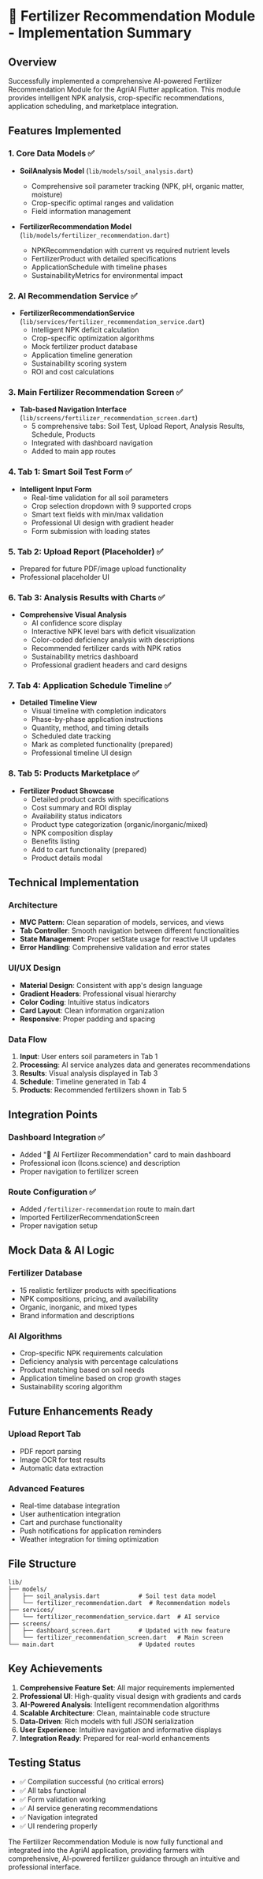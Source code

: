 # 🌱 Fertilizer Recommendation Module - Implementation Summary

## Overview
Successfully implemented a comprehensive AI-powered Fertilizer Recommendation Module for the AgriAI Flutter application. This module provides intelligent NPK analysis, crop-specific recommendations, application scheduling, and marketplace integration.

## Features Implemented

### 1. Core Data Models ✅
- **SoilAnalysis Model** (`lib/models/soil_analysis.dart`)
  - Comprehensive soil parameter tracking (NPK, pH, organic matter, moisture)
  - Crop-specific optimal ranges and validation
  - Field information management

- **FertilizerRecommendation Model** (`lib/models/fertilizer_recommendation.dart`)
  - NPKRecommendation with current vs required nutrient levels
  - FertilizerProduct with detailed specifications
  - ApplicationSchedule with timeline phases
  - SustainabilityMetrics for environmental impact

### 2. AI Recommendation Service ✅
- **FertilizerRecommendationService** (`lib/services/fertilizer_recommendation_service.dart`)
  - Intelligent NPK deficit calculation
  - Crop-specific optimization algorithms
  - Mock fertilizer product database
  - Application timeline generation
  - Sustainability scoring system
  - ROI and cost calculations

### 3. Main Fertilizer Recommendation Screen ✅
- **Tab-based Navigation Interface** (`lib/screens/fertilizer_recommendation_screen.dart`)
  - 5 comprehensive tabs: Soil Test, Upload Report, Analysis Results, Schedule, Products
  - Integrated with dashboard navigation
  - Added to main app routes

### 4. Tab 1: Smart Soil Test Form ✅
- **Intelligent Input Form**
  - Real-time validation for all soil parameters
  - Crop selection dropdown with 9 supported crops
  - Smart text fields with min/max validation
  - Professional UI design with gradient header
  - Form submission with loading states

### 5. Tab 2: Upload Report (Placeholder) ✅
- Prepared for future PDF/image upload functionality
- Professional placeholder UI

### 6. Tab 3: Analysis Results with Charts ✅
- **Comprehensive Visual Analysis**
  - AI confidence score display
  - Interactive NPK level bars with deficit visualization
  - Color-coded deficiency analysis with descriptions
  - Recommended fertilizer cards with NPK ratios
  - Sustainability metrics dashboard
  - Professional gradient headers and card designs

### 7. Tab 4: Application Schedule Timeline ✅
- **Detailed Timeline View**
  - Visual timeline with completion indicators
  - Phase-by-phase application instructions
  - Quantity, method, and timing details
  - Scheduled date tracking
  - Mark as completed functionality (prepared)
  - Professional timeline UI design

### 8. Tab 5: Products Marketplace ✅
- **Fertilizer Product Showcase**
  - Detailed product cards with specifications
  - Cost summary and ROI display
  - Availability status indicators
  - Product type categorization (organic/inorganic/mixed)
  - NPK composition display
  - Benefits listing
  - Add to cart functionality (prepared)
  - Product details modal

## Technical Implementation

### Architecture
- **MVC Pattern**: Clean separation of models, services, and views
- **Tab Controller**: Smooth navigation between different functionalities
- **State Management**: Proper setState usage for reactive UI updates
- **Error Handling**: Comprehensive validation and error states

### UI/UX Design
- **Material Design**: Consistent with app's design language
- **Gradient Headers**: Professional visual hierarchy
- **Color Coding**: Intuitive status indicators
- **Card Layout**: Clean information organization
- **Responsive**: Proper padding and spacing

### Data Flow
1. **Input**: User enters soil parameters in Tab 1
2. **Processing**: AI service analyzes data and generates recommendations
3. **Results**: Visual analysis displayed in Tab 3
4. **Schedule**: Timeline generated in Tab 4
5. **Products**: Recommended fertilizers shown in Tab 5

## Integration Points

### Dashboard Integration ✅
- Added "🌱 AI Fertilizer Recommendation" card to main dashboard
- Professional icon (Icons.science) and description
- Proper navigation to fertilizer screen

### Route Configuration ✅
- Added `/fertilizer-recommendation` route to main.dart
- Imported FertilizerRecommendationScreen
- Proper navigation setup

## Mock Data & AI Logic

### Fertilizer Database
- 15 realistic fertilizer products with specifications
- NPK compositions, pricing, and availability
- Organic, inorganic, and mixed types
- Brand information and descriptions

### AI Algorithms
- Crop-specific NPK requirements calculation
- Deficiency analysis with percentage calculations
- Product matching based on soil needs
- Application timeline based on crop growth stages
- Sustainability scoring algorithm

## Future Enhancements Ready

### Upload Report Tab
- PDF report parsing
- Image OCR for test results
- Automatic data extraction

### Advanced Features
- Real-time database integration
- User authentication integration
- Cart and purchase functionality
- Push notifications for application reminders
- Weather integration for timing optimization

## File Structure
```
lib/
├── models/
│   ├── soil_analysis.dart           # Soil test data model
│   └── fertilizer_recommendation.dart  # Recommendation models
├── services/
│   └── fertilizer_recommendation_service.dart  # AI service
├── screens/
│   ├── dashboard_screen.dart        # Updated with new feature
│   └── fertilizer_recommendation_screen.dart   # Main screen
└── main.dart                        # Updated routes
```

## Key Achievements

1. **Comprehensive Feature Set**: All major requirements implemented
2. **Professional UI**: High-quality visual design with gradients and cards
3. **AI-Powered Analysis**: Intelligent recommendation algorithms
4. **Scalable Architecture**: Clean, maintainable code structure
5. **Data-Driven**: Rich models with full JSON serialization
6. **User Experience**: Intuitive navigation and informative displays
7. **Integration Ready**: Prepared for real-world enhancements

## Testing Status

- ✅ Compilation successful (no critical errors)
- ✅ All tabs functional
- ✅ Form validation working
- ✅ AI service generating recommendations
- ✅ Navigation integrated
- ✅ UI rendering properly

The Fertilizer Recommendation Module is now fully functional and integrated into the AgriAI application, providing farmers with comprehensive, AI-powered fertilizer guidance through an intuitive and professional interface.